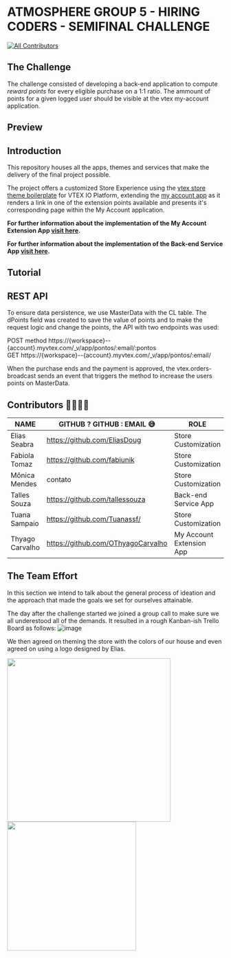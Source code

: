 
# ATMOSPHERE GROUP 5 - HIRING CODERS - SEMIFINAL CHALLENGE
<!-- ALL-CONTRIBUTORS-BADGE:START - Do not remove or modify this section -->
[![All Contributors](https://img.shields.io/badge/all_contributors-1-orange.svg?style=flat-square)](#contributors-)
<!-- ALL-CONTRIBUTORS-BADGE:END -->

## The Challenge

The challenge consisted of developing a back-end application to compute  *reward points* for every eligible purchase on a 1:1 ratio. The ammount of points for a given logged user should be visible at the vtex my-account application.

## Preview

## Introduction
This repository houses all the apps, themes and services that make the delivery of the final project possible. 

The project offers a customized Store Experience using the [vtex store theme boilerplate](https://github.com/vtex-apps/store-theme) for VTEX IO Platform, extending the [my account app](https://github.com/vtex-apps/my-account) as it renders a link in one of the extension points available and presents it's corresponding page within the My Account application.

**For further information about the implementation of the My Account Extension App [visit here](#).**

**For further information about the implementation of the Back-end Service App [visit here](#).**

## Tutorial

## REST API

To ensure data persistence, we use MasterData with the CL table. The dPoints field was created to save the value of points and to make the request logic and change the points, the API with two endpoints was used:<br/>

POST method https://{workspace}--{account}.myvtex.com/_v/app/pontos/:email/:pontos <br/>
GET https://{workspace}--{account}.myvtex.com/_v/app/pontos/:email/

When the purchase ends and the payment is approved, the vtex.orders-broadcast sends an event that triggers the method to increase the users points on MasterData.

## Contributors 👩‍💻👨‍💻

NAME | GITHUB ? GITHUB : EMAIL 😅 | ROLE
| --- | --- | --- 
|Elias Seabra | https://github.com/EliasDoug | Store Customization
|Fabiola Tomaz |https://github.com/fabiunik| Store Customization
|Mônica Mendes | contato | Store Customization
|Talles Souza | https://github.com/tallessouza| Back-end Service App
|Tuana Sampaio | https://github.com/Tuanassf/| Store Customization
|Thyago Carvalho | https://github.com/OThyagoCarvalho | My Account Extension App

## The Team Effort 
In this section we intend to talk about the general process of ideation and the approach that made the goals we set for ourselves attainable.

The day after the challenge started we joined a group call to make sure we all underestood all of the demands. It resulted in a rough Kanban-ish Trello Board as follows:
![image](https://user-images.githubusercontent.com/64051560/179425558-f03bb9fa-9340-41a0-916f-033b7475910c.png)

We then agreed on theming the store with the colors of our house and even agreed on using a logo designed by Elias.

<p float="left">
<img width="380" src="https://user-images.githubusercontent.com/64051560/179427314-df9d9f78-567e-4ed7-ab59-3bfda34ca20e.png"/>
<img width="300" src="https://user-images.githubusercontent.com/64051560/179427319-dd70f84d-2637-4fda-8cc8-76e28bbc3f02.png"/>
</p>







